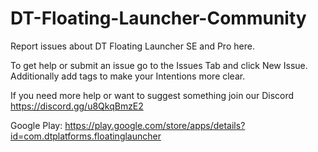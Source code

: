 # DT-Floating-Launcher-Community
Report issues about DT Floating Launcher SE and Pro here.

To get help or submit an issue go to the Issues Tab and click New Issue.
Additionally add tags to make your Intentions more clear.

If you need more help or want to suggest something join our Discord https://discord.gg/u8QkqBmzE2

Google Play: https://play.google.com/store/apps/details?id=com.dtplatforms.floatinglauncher
